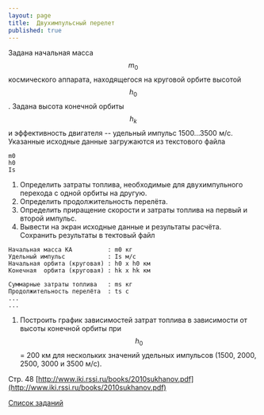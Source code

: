 ```yaml
---
layout: page
title:  Двухимпульсный перелет
published: true
---
```


Задана начальная масса $$m_0$$ космического аппарата, находящегося на круговой орбите высотой $$h_0$$. Задана высота конечной орбиты $$h_k$$ и эффективность двигателя -- удельный импульс 1500...3500 м/с. Указанные исходные данные загружаются из текстового файла

~~~
m0
h0
Is
~~~

1. Определить затраты топлива, необходимые для двухимпульного перехода с одной орбиты на другую.
1. Определить продолжительность перелёта.
1. Определить приращение скорости и затраты топлива на первый и второй импульс.
1. Вывести на экран исходные данные и результаты расчёта. Сохранить результаты в тектовый файл

~~~
Начальная масса КА          : m0 кг
Удельный импульс            : Is м/c
Начальная орбита (круговая) : h0 x h0 км
Конечная  орбита (круговая) : hk x hk км

Суммарные затраты топлива   : ms кг
Продолжительность перелёта  : ts с
...
...
~~~

1. Построить график зависимостей затрат топлива в зависимости от высоты конечной орбиты при $$h_0$$ = 200 км для нескольких значений удельных импульсов (1500, 2000, 2500, 3000 и 3500 м/с).

Стр. 48 [http://www.iki.rssi.ru/books/2010sukhanov.pdf](http://www.iki.rssi.ru/books/2010sukhanov.pdf)

[Список заданий](list.md)